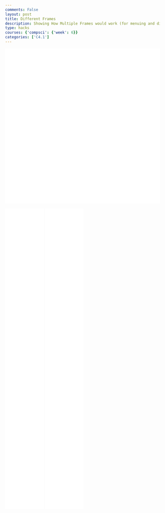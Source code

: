 ```yaml
---
comments: False
layout: post
title: Different Frames 
description: Showing How Multiple Frames would work (for menuing and different rooms)
type: hacks
courses: {'compsci': {'week': 6}}
categories: ['C4.1']
---
```

<style>
    .container{
        display:block;
        background-color:white;
    }
    .container2{
        width:25%;
        height:25%;
        display:inline-block;
        background-color:white;
    }
</style>
<canvas id="mainDisplay" class="container" height="500px" width="500px"></canvas>
<br>
<canvas id="subDisplay" class="container2" height="500px" width="500px"></canvas>
<canvas id="subDisplay1" class="container2" height="500px" width="500px"></canvas>


<script type="module">
//import needed modules
import Character from "/Group/myScripts/GameScripts/CharacterMovement.js";
import Object from "/Group/myScripts/GameScripts/CreateObject.js";
import light from "/Group/myScripts/GameScripts/Lights.js";
import {Display,subDisplay} from "/Group/myScripts/GameScripts/Displays.js"

//define canvas
var canvas = document.getElementById("mainDisplay");
var subCanvas = document.getElementById("subDisplay");
var subCanvas1 = document.getElementById("subDisplay1");

var hiddenCanvas = document.createElement("canvas");
hiddenCanvas.setAttribute("width","500px");
hiddenCanvas.setAttribute("height","500px");

//bind inputs to a controller
var myCharacter = new Character();
document.addEventListener("keydown",myCharacter.handleKeydown.bind(myCharacter));
document.addEventListener("keyup",myCharacter.handleKeyup.bind(myCharacter));

//create objects
    //main character
    var characterSpriteSheet = new Image();
    characterSpriteSheet.src = "/Group/images/Game/squidambient-sprite.png";
    var myCharacterObject = new Object("character", characterSpriteSheet,[190,175],[190,175],[250,500],4,1);

    //backgrounds
        //apartment background
        var redPixelSprite = new Image();
        redPixelSprite.src = "/Group/images/Game/redPixel.png"
        var redObject = new Object ("background1",redPixelSprite,[1,1],[100,500],[0,500],1,1);
        var redObject2 = new Object ("background3", redPixelSprite,[1,1],[100,500],[200,500],1,1);
        var redObject3 = new Object ("background5", redPixelSprite,[1,1],[100,500],[400,500],1,1);
        var whitePixelSprite = new Image();
        whitePixelSprite.src = "/Group/images/Game/whitePixel.png"
        var whiteObject = new Object ("background 2",whitePixelSprite,[1,1],[100,500],[100,500],1,1);
        var whiteObject2 = new Object ("background 4",whitePixelSprite,[1,1],[100,500],[300,500],1,1);
        //hallway

        //

    //lighting
    var lightingSprite = new Image();
    lightingSprite.src = "/Group/images/Game/ShadingV3.png";
    var lightObject = new Object("light",lightingSprite,[500,500],[500,500],[0,0],1,1);
    
    //neighbor

    //boxes

    //text

var subDisplay1 = new subDisplay(subCanvas,[redObject,whiteObject,redObject2,whiteObject2,redObject3]);
subDisplay1.OverrideScroll([0,0]);

var subDisplay2 = new subDisplay(subCanvas1,[myCharacterObject]);
subDisplay2.OverrideScroll([0,0]);

var MainDisplay = new Display(canvas,subDisplay1);


var bool = false
var currentFrame = 0;
var sec = 0;
var active = true; //set to false to stop all animation
var fps = 24;
function frame(){
    currentFrame = (currentFrame+1)%fps;
    if (currentFrame == 0){sec+=1};


    if (MainDisplay.activeDisplay == subDisplay2){ //if display with person is active
    var pos = myCharacter.onFrame(fps); //update frame, and get position
    pos = [pos.x,500-pos.y]; //fix position
    myCharacterObject.OverridePosition(pos); //update character Position
    }
    subDisplay2.draw(1); //update SubCanvas (without offset)

    MainDisplay.draw();

    if (sec % 5 ==0 && currentFrame == 0){
        if(bool==false){
            MainDisplay.setActiveDisplay(subDisplay1);
            bool = true;
        }
        else{
           MainDisplay.setActiveDisplay(subDisplay2);
            bool = false; 
        }
    }

setTimeout(function() {if(active == true){requestAnimationFrame(frame)}}, 1000 / fps);
}

window.addEventListener("load",function(){subDisplay1.draw(0)}) //wait for window to load then draw static canvas

frame(); //run frame


</script>